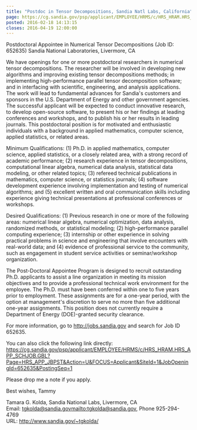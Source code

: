 ```yaml
---
title: "Postdoc in Tensor Decompositions, Sandia Natl Labs, California"
page: https://cg.sandia.gov/psp/applicant/EMPLOYEE/HRMS/c/HRS_HRAM.HRS_APP_SCHJOB.GBL?Page=HRS_APP_JBPST&Action=U&FOCUS=Applicant&SiteId=1&JobOpeningId=652635&PostingSeq=1
posted: 2016-02-18 14:13:15
closes: 2016-04-19 12:00:00
---
```


Postdoctoral Appointee in Numerical Tensor Decompositions (Job ID: 652635)
Sandia National Laboratories, Livermore, CA

We have openings for one or more postdoctoral researchers in numerical tensor decompositions. The researcher will be involved in developing new algorithms and improving existing tensor decompositions methods; in implementing high-performance parallel tensor decomposition software; and in interfacing with scientific, engineering, and analysis applications. The work will lead to fundamental advances for Sandia's customers and sponsors in the U.S. Department of Energy and other government agencies. The successful applicant will be expected to conduct innovative research, to develop open-source software, to present his or her findings at leading conferences and workshops, and to publish his or her results in leading journals. This postdoctoral position is for motivated and enthusiastic individuals with a background in applied mathematics, computer science, applied statistics, or related areas.

Minimum Qualifications: (1) Ph.D. in applied mathematics, computer science, applied statistics, or a closely related area, with a strong record of academic performance; (2) research experience in tensor decompositions, computational linear algebra, numerical data analysis, statistical data modeling, or other related topics; (3) refereed technical publications in mathematics, computer science, or statistics journals; (4) software development experience involving implementation and testing of numerical algorithms; and (5) excellent written and oral communication skills including experience giving technical presentations at professional conferences or workshops.

Desired Qualifications: (1) Previous research in one or more of the following areas: numerical linear algebra, numerical optimization, data analysis, randomized methods, or statistical modeling; (2) high-performance parallel computing experience; (3) internship or other experience in solving practical problems in science and engineering that involve encounters with real-world data; and (4) evidence of professional service to the community, such as engagement in student service activities or seminar/workshop organization.

The Post-Doctoral Appointee Program is designed to recruit outstanding Ph.D. applicants to assist a line organization in meeting its mission objectives and to provide a professional technical work environment for the employee. The Ph.D. must have been conferred within one to five years prior to employment. These assignments are for a one-year period, with the option at management's discretion to serve no more than five additional one-year assignments. This position does not currently require a Department of Energy (DOE)-granted security clearance.

For more information, go to <http://jobs.sandia.gov> and search for Job ID 652635.

You can also click the following link directly: <https://cg.sandia.gov/psp/applicant/EMPLOYEE/HRMS/c/HRS_HRAM.HRS_APP_SCHJOB.GBL?Page=HRS_APP_JBPST&Action=U&FOCUS=Applicant&SiteId=1&JobOpeningId=652635&PostingSeq=1>

Please drop me a note if you apply.

Best wishes,
Tammy

Tamara G. Kolda, Sandia National Labs, Livermore, CA <br>
Email: tgkolda@sandia.gov<mailto:tgkolda@sandia.gov>, Phone 925-294-4769<br>
URL: <http://www.sandia.gov/~tgkolda/>